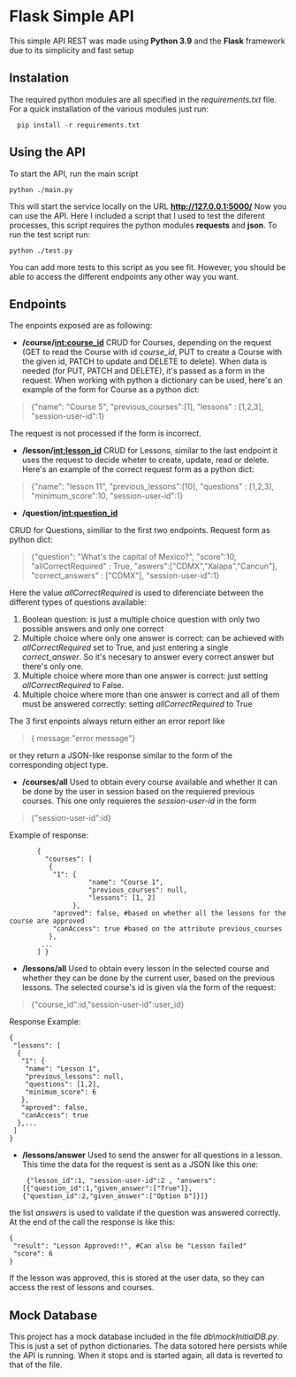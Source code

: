 # Flask Simple API
This simple API REST was made using **Python 3.9** and the **Flask** framework due to its simplicity and fast setup
## Instalation
The required python modules are all specified in the *requirements.txt* file. For a quick installation of the various modules just run:
  

      pip install -r requirements.txt

## Using the API
To start the API, run the main script

    python ./main.py

This will  start the service locally on the URL **http://127.0.0.1:5000/** 
Now you can use the API. Here I included a script that I used to test the diferent processes, this script requires the python modules **requests** and **json**.
To run the test script run:

    python ./test.py

You can add more tests to this script as you see fit.
However, you should be able to access the different endpoints any other way you want.
## Endpoints
The enpoints exposed are as following:

 - **/course/<int:course_id>**
CRUD for Courses, depending on the request (GET to read the Course with id *course_id*, PUT to create a Course with the given id, PATCH to update and DELETE to delete). When data is needed (for PUT, PATCH and DELETE), it's passed as a form in the request.
When working with python a dictionary can be used, here's an example of the form for Course as a python dict:

> {"name": "Course 5", "previous_courses":[1], "lessons" : [1,2,3], "session-user-id":1}

The request is not processed if the form is incorrect.

 - **/lesson/<int:lesson_id>**
CRUD for Lessons, similar to the last endpoint it uses the request to decide wheter to create, update, read or delete.
Here's an example of the correct request form as a python dict:

> {"name": "lesson 11", "previous_lessons":[10], "questions" : [1,2,3], "minimum_score":10, "session-user-id":1}

 

 - **/question/<int:question_id>**

 CRUD for Questions, similiar to the first two endpoints.
 Request form as python dict:
 
> {"question": "What's the capital of Mexico?", "score":10, "allCorrectRequired" : True, "aswers":["CDMX","Xalapa","Cancun"], "correct_answers" : ["CDMX"], "session-user-id":1}

Here the value *allCorrectRequired* is used to diferenciate between the different types of questions available:

 1. Boolean question: is just a multiple choice question with only two possible answers and only one correct
 2. Multiple choice where only one answer is correct: can be achieved with *allCorrectRequired* set to True, and just entering a single *correct_answer*. So it's necesary to answer every correct answer but there's only one.
 3.  Multiple choice where more than one answer is correct: just setting *allCorrectRequired* to False.
 4. Multiple choice where more than one answer is correct and all of them must be answered correctly: setting *allCorrectRequired* to True

The 3 first enpoints always return either an error report like

> { message:"error message"}

or they return a JSON-like response similar to the form of the corresponding object type.

 - **/courses/all**
Used to obtain every course available and whether it can be done by the user in session based on the requiered previous courses. This one only requieres the *session-user-id* in the form

> {"session-user-id":id}

Example of response:

 

	       {
		     "courses": [
		      {
		       "1": {
				        "name": "Course 1",
				        "previous_courses": null,
				        "lessons": [1, 2]
					},
		       "aproved": false, #based on whether all the lessons for the course are approved
		       "canAccess": true #based on the attribute previous_courses
		      },
		    ...
		   ] }

 - **/lessons/all**
 Used to obtain every lesson in the selected course and whether they can be done by the current user, based on the previous lessons. The selected course's id is given via the form of the request:
 

> {"course_id":id,"session-user-id":user_id}

Response Example:

	{
	 "lessons": [
	  {
	   "1": {
	    "name": "Lesson 1",
	    "previous_lessons": null,
	    "questions": [1,2],
	    "minimum_score": 6
	   },
	   "aproved": false,
	   "canAccess": true
	  },...
	 ]
	}

 - **/lessons/answer**
Used to send the answer for all questions in a lesson. This time the data for the request is sent as a JSON like this one:

	    {"lesson_id":1, "session-user-id":2 , "answers": [{"question_id":1,"given_answer":["True"]},{"question_id":2,"given_answer":["Option b"]}]}

the list *answers* is used to validate if the question was answered correctly. At the end of the call the response is like this:

	{
	 "result": "Lesson Approved!!", #Can also be "Lesson failed"
	 "score": 6
	}
If the lesson was approved, this is stored at the user data, so they can access the rest of lessons and courses.

## Mock Database
This project has a mock database included in the file *db\mockInitialDB.py*. This is just a set of python dictionaries. The data sotored here persists while the API is running. When it stops and is started again, all data is reverted to that of the file.
 